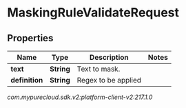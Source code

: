 # MaskingRuleValidateRequest


## Properties

| Name | Type | Description | Notes |
| ------------ | ------------- | ------------- | ------------- |
| **text** | **String** | Text to mask. |  |
| **definition** | **String** | Regex to be applied |  |




_com.mypurecloud.sdk.v2:platform-client-v2:217.1.0_
